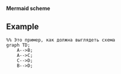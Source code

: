 #### Mermaid scheme


## Example
```mermaid
%% Это пример, как должна выглядеть схема
graph TD;
	A-->B;
	A-->C;
	C-->D;
	B-->D;

```
